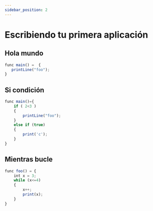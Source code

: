 ```yaml
---
sidebar_position: 2
---
```


# Escribiendo tu primera aplicación

## Hola mundo
```jsx
func main() =  {
   printLine("foo");
}
```

## Si condición
```jsx
func main()={
    if ( 2<3 ) 
    {
        printLine("foo");
    }
    else if (true)
    {
        print('c');
    }
}
```

## Mientras bucle
```jsx
func foo() = {
    int x = 3;
    while (x<=4)
    {
        x++;
        print(x);
    }
}
```